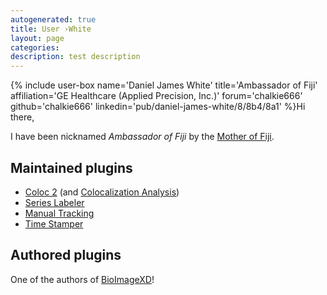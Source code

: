 ```yaml
---
autogenerated: true
title: User ›White
layout: page
categories: 
description: test description
---
```


{% include user-box name='Daniel James White' title='Ambassador of Fiji' affiliation='GE Healthcare (Applied Precision, Inc.)' forum='chalkie666' github='chalkie666' linkedin='pub/daniel-james-white/8/8b4/8a1' %}Hi there,

I have been nicknamed *Ambassador of Fiji* by the [Mother of Fiji](/users/Schindelin).

Maintained plugins
------------------

-   [Coloc 2](/plugins/coloc-2) (and [Colocalization Analysis](/techniques/colocalization-analysis))
-   [Series Labeler](/plugins/series-labeler)
-   [Manual Tracking](/plugins/manual-tracking)
-   [Time Stamper](/plugins/time-stamper)

Authored plugins
----------------

One of the authors of [BioImageXD](/software/bioimagexd)!
